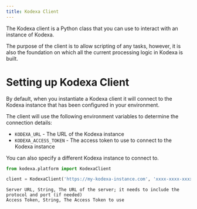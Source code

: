 ```yaml
---
title: Kodexa Client
---
```


The Kodexa client is a Python class that you can use to interact with an instance of Kodexa.

The purpose of the client is to allow scripting of any tasks, however, it is also the foundation
on which all the current processing logic in Kodexa is built.

# Setting up Kodexa Client

By default, when you instantiate a Kodexa client it will connect to the Kodexa instance that has
been configured in your environment.

The client will use the following environment variables to determine the connection details:


* `KODEXA_URL` - The URL of the Kodexa instance
* `KODEXA_ACCESS_TOKEN` - The access token to use to connect to the Kodexa instance

You can also specify a different Kodexa instance to connect to.

```python
from kodexa.platform import KodexaClient

client = KodexaClient('https://my-kodexa-instance.com', 'xxxx-xxxx-xxxx-xxxx')
```

```api-parameters
Server URL, String, The URL of the server; it needs to include the protocol and port (if needed)
Access Token, String, The Access Token to use
```


